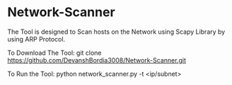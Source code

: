 # Network-Scanner
The Tool is designed to Scan hosts on the Network using Scapy Library by using ARP Protocol.

To Download The Tool:
git clone https://github.com/DevanshBordia3008/Network-Scanner.git

To Run the Tool:
python network_scanner.py -t <ip/subnet>

